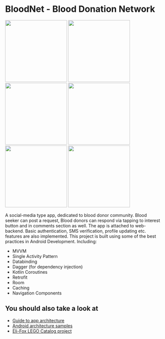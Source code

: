 # BloodNet - Blood Donation Network

<p float="left">
  <img src="https://github.com/nobeldhar/BloodNet/blob/master/assets/dashboard.jpg" width="200">
  <img src="https://github.com/nobeldhar/BloodNet/blob/master/assets/app_post.jpg" width="200">
  <img src="https://github.com/nobeldhar/BloodNet/blob/master/assets/comment.jpg" width="200">
  <img src="https://github.com/nobeldhar/BloodNet/blob/master/assets/profile.jpg" width="200">
  <img src="https://github.com/nobeldhar/BloodNet/blob/master/assets/profile_settings.jpg" width="200">
  <img src="https://github.com/nobeldhar/BloodNet/blob/master/assets/update_address.jpg" width="200">
 </p>

A social-media type app, dedicated to blood donor community. Blood seeker can post a request, Blood donors can respond via tapping to interest button and in comments section as well. The app is attached to web-backend. Basic authentication, SMS verification, profile updating etc. features are also implemented. This project is built using some of the best practices in Android Development. Including:
 * MVVM
 * Single Activity Pattern
 * Databinding
 * Dagger (for dependency injection)
 * Kotlin Coroutines
 * Retrofit
 * Room
 * Caching
 * Navigation Components

 ## You should also take a look at
 * [Guide to app architecture](https://developer.android.com/jetpack/guide)
 * [Android architecture samples](https://github.com/android/architecture-samples)
 * [Eli-Fox LEGO Catalog project](https://proandroiddev.com/android-architecture-starring-kotlin-coroutines-jetpack-mvvm-room-paging-retrofit-and-dagger-7749b2bae5f7)
